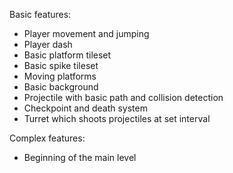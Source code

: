 Basic features:
* Player movement and jumping
* Player dash
* Basic platform tileset
* Basic spike tileset
* Moving platforms
* Basic background
* Projectile with basic path and collision detection
* Checkpoint and death system
* Turret which shoots projectiles at set interval

Complex features:
* Beginning of the main level
